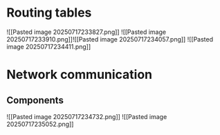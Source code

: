 # Routing tables
![[Pasted image 20250717233827.png]]
![[Pasted image 20250717233910.png]]![[Pasted image 20250717234057.png]]
![[Pasted image 20250717234411.png]]
# Network communication
## Components
![[Pasted image 20250717234732.png]]
![[Pasted image 20250717235052.png]]